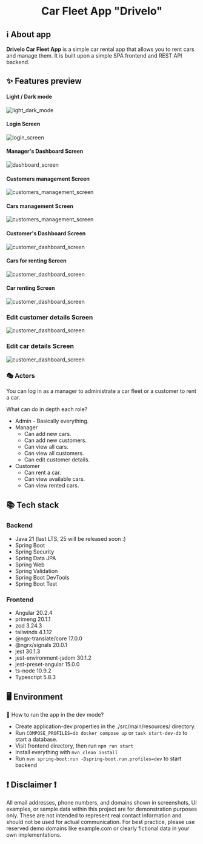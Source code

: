 <div align="center">

# Car Fleet App "Drivelo"

</div>

## ℹ️ About app

**Drivelo Car Fleet App** is a simple car rental app that allows you to rent cars and manage them.
It is built upon a simple SPA frontend and REST API backend.

## ✨ Features preview

#### Light / Dark mode
![light_dark_mode](./documentation/dark_light_theme.jpg)

#### Login Screen
![login_screen](./documentation/login_screen.jpg)

#### Manager's Dashboard Screen
![dashboard_screen](./documentation/dashboard.jpg)

#### Customers management Screen
![customers_management_screen](./documentation/customers.jpg)

#### Cars management Screen
![customers_management_screen](./documentation/cars_listing.jpg)

#### Customer's Dashboard Screen
![customer_dashboard_screen](./documentation/customer_dashboard.jpg)

#### Cars for renting Screen
![customer_dashboard_screen](./documentation/cars_for_renting.jpg)

#### Car renting Screen
![customer_dashboard_screen](./documentation/renting_screen.jpg)

### Edit customer details Screen
![customer_dashboard_screen](./documentation/edit_client.jpg)

### Edit car details Screen
![customer_dashboard_screen](./documentation/edit_car_with_rental_offert.jpg)

### 🎭 Actors

You can log in as a manager to administrate a car fleet or a customer to rent a car.

What can do in depth each role?
* Admin - Basically everything.
* Manager
    * Can add new cars.
    * Can add new customers.
    * Can view all cars.
    * Can view all customers.
    * Can edit customer details.
* Customer
    * Can rent a car.
    * Can view available cars.
    * Can view rented cars.

## 📚 Tech stack

### Backend

* Java 21 (last LTS, 25 will be released soon :)
* Spring Boot
* Spring Security
* Spring Data JPA
* Spring Web
* Spring Validation
* Spring Boot DevTools
* Spring Boot Test

### Frontend

* Angular 20.2.4
* primeng 20.1.1
* zod 3.24.3
* tailwinds 4.1.12
* @ngx-translate/core 17.0.0
* @ngrx/signals 20.0.1
* jest 30.1.3
* jest-environment-jsdom 30.1.2
* jest-preset-angular 15.0.0
* ts-node 10.9.2
* Typescript 5.8.3

## 🖥️ Environment

🚀 How to run the app in the dev mode?

* Create application-dev.properties in the ./src/main/resources/ directory.
* Run `COMPOSE_PROFILES=db docker compose up` or `task start-dev-db` to start a database.
* Visit frontend directory, then run `npm run start`
* Install everything with `mvn clean install`
* Run `mvn spring-boot:run -Dspring-boot.run.profiles=dev` to start backend

## ❗ Disclaimer ❗

All email addresses, phone numbers, and domains shown in screenshots, UI examples, or sample data within this project are for demonstration purposes only.
These are not intended to represent real contact information and should not be used for actual communication.
For best practice, please use reserved demo domains like example.com or clearly fictional data in your own implementations.